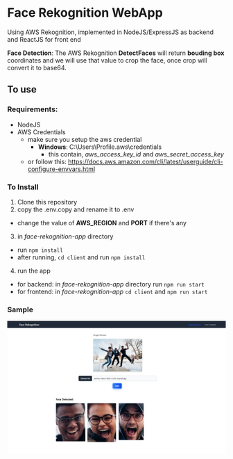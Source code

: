 # Face Rekognition WebApp
Using AWS Rekognition, implemented in NodeJS/ExpressJS as backend and ReactJS for front end

**Face Detection**: The AWS Rekognition **DetectFaces** will return **bouding box** coordinates and we will use that value to crop the face, once crop will convert it to base64. 

## To use

### Requirements:
- NodeJS
- AWS Credentials
  - make sure you setup the aws credential
    - **Windows**: C:\Users\Profile\.aws\credentials
      - this contain, *aws_access_key_id* and *aws_secret_access_key*
  - or follow this: https://docs.aws.amazon.com/cli/latest/userguide/cli-configure-envvars.html

### To Install
1. Clone this repository
2. copy the .env.copy and rename it to .env
  - change the value of **AWS_REGION** and **PORT** if there's any
3. in *face-rekognition-app* directory 
  - run `npm install`
  - after running, `cd client` and run `npm install`

4. run the app
  - for backend: in *face-rekognition-app* directory run `npm run start`
  - for frontend: in *face-rekognition-app* `cd client` and `npm run start`

### Sample
 ![Face Detection Sample](./bin/FaceDetection.png) 